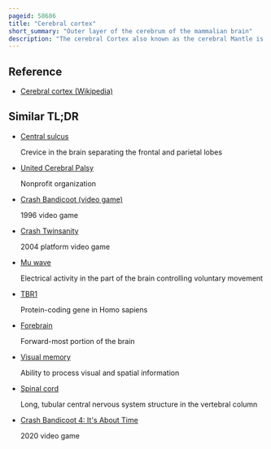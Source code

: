 ```yaml
---
pageid: 58686
title: "Cerebral cortex"
short_summary: "Outer layer of the cerebrum of the mammalian brain"
description: "The cerebral Cortex also known as the cerebral Mantle is the outer Layer of neural Tissue of the Cerebrum of the Brain in Humans and other Mammals. The cerebral Cortex mostly consists of the six-layered Neocortex, with just 10 % Consisting of the Allocortex. It is separated by the longitudinal Fissure that divides the Cerebrum into the Left and right Cerebral Hemispheres. The two Hemispheres are joined by the Corpus Callosum beneath the Cortex. The cerebral cortex is the largest site of neural integration in the central nervous system. It plays a key role in attention, perception, awareness, thought, memory, language, and consciousness. The cerebral cortex is part of the brain responsible for cognition."
---
```


## Reference

- [Cerebral cortex (Wikipedia)](https://en.wikipedia.org/?curid=58686)

## Similar TL;DR

- [Central sulcus](/tldr/en/central-sulcus)

  Crevice in the brain separating the frontal and parietal lobes

- [United Cerebral Palsy](/tldr/en/united-cerebral-palsy)

  Nonprofit organization

- [Crash Bandicoot (video game)](/tldr/en/crash-bandicoot-video-game)

  1996 video game

- [Crash Twinsanity](/tldr/en/crash-twinsanity)

  2004 platform video game

- [Mu wave](/tldr/en/mu-wave)

  Electrical activity in the part of the brain controlling voluntary movement

- [TBR1](/tldr/en/tbr1)

  Protein-coding gene in Homo sapiens

- [Forebrain](/tldr/en/forebrain)

  Forward-most portion of the brain

- [Visual memory](/tldr/en/visual-memory)

  Ability to process visual and spatial information

- [Spinal cord](/tldr/en/spinal-cord)

  Long, tubular central nervous system structure in the vertebral column

- [Crash Bandicoot 4: It's About Time](/tldr/en/crash-bandicoot-4-its-about-time)

  2020 video game
